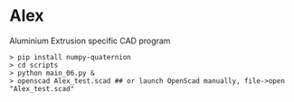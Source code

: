 # Alex
Aluminium Extrusion specific CAD program
```
> pip install numpy-quaternion
> cd scripts
> python main_06.py &
> openscad Alex_test.scad ## or launch OpenScad manually, file->open "Alex_test.scad"
```
